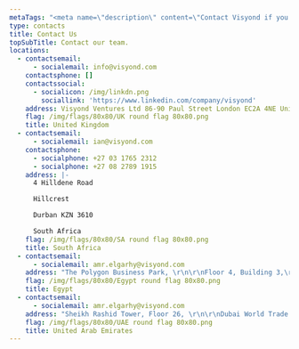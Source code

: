 ```yaml
---
metaTags: "<meta name=\"description\" content=\"Contact Visyond if you have any questions or inquiries about our product!\">\r\n\r\n<meta name=\"keywords\" content=\"Contact Visyond, Visyond email, Visyond phone, Visyond telephone, Visyond address, Visyond Mail, Visyond Linkedin, Visyond Twitter, Visyond Facebook\">"
type: contacts
title: Contact Us
topSubTitle: Contact our team.
locations:
  - contactsemail:
      - socialemail: info@visyond.com
    contactsphone: []
    contactssocial:
      - socialicon: /img/linkdn.png
        sociallink: 'https://www.linkedin.com/company/visyond' 
    address: Visyond Ventures Ltd 86-90 Paul Street London EC2A 4NE United Kingdom
    flag: /img/flags/80x80/UK round flag 80x80.png
    title: United Kingdom
  - contactsemail:
      - socialemail: ian@visyond.com
    contactsphone:
      - socialphone: +27 03 1765 2312
      - socialphone: +27 08 2789 1915
    address: |-
      4 Hilldene Road 

      Hillcrest 

      Durban KZN 3610 

      South Africa
    flag: /img/flags/80x80/SA round flag 80x80.png
    title: South Africa
  - contactsemail:
      - socialemail: amr.elgarhy@visyond.com
    address: "The Polygon Business Park, \r\n\r\nFloor 4, Building 3,\r\n\r\nSODIC West, El Sheikh Zayed, 12451\r\n\r\nGiza, Egypt"
    flag: /img/flags/80x80/Egypt round flag 80x80.png
    title: Egypt
  - contactsemail:
      - socialemail: amr.elgarhy@visyond.com
    address: "Sheikh Rashid Tower, Floor 26, \r\n\r\nDubai World Trade Centre, \r\n\r\nP.O. Box 340662, \r\n\r\nDubai, UAE\r\n"
    flag: /img/flags/80x80/UAE round flag 80x80.png
    title: United Arab Emirates
---
```


